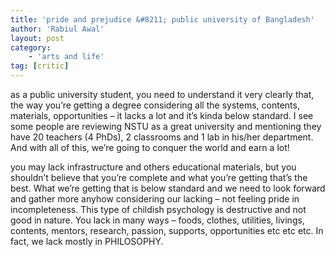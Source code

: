 ```yaml
---
title: 'pride and prejudice &#8211; public university of Bangladesh'
author: 'Rabiul Awal'
layout: post
category:
    - 'arts and life'
tag: [critic]
---
```

as a public university student, you need to understand it very clearly that, the way you’re getting a degree considering all the systems, contents, materials, opportunities – it lacks a lot and it’s kinda below standard. I see some people are reviewing NSTU as a great university and mentioning they have 20 teachers (4 PhDs), 2 classrooms and 1 lab in his/her department. And with all of this, we’re going to conquer the world and earn a lot!

you may lack infrastructure and others educational materials, but you shouldn’t believe that you’re complete and what you’re getting that’s the best. What we’re getting that is below standard and we need to look forward and gather more anyhow considering our lacking – not feeling pride in incompleteness. This type of childish psychology is destructive and not good in nature. You lack in many ways – foods, clothes, utilities, livings, contents, mentors, research, passion, supports, opportunities etc etc etc. In fact, we lack mostly in PHILOSOPHY.